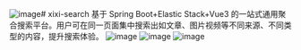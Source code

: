![image](https://github.com/Git-XIXI/xixi-search/assets/148945647/e46f547b-6282-4d31-a586-3449c6de8c2c)# xixi-search
基于 Spring Boot+Elastic Stack+Vue3 的一站式通用聚合搜索平台。用户可在同一页面集中搜索出如文章、图片视频等不同来源、不同类型的内容，提升搜索体验。
![image](https://github.com/Git-XIXI/xixi-search/assets/148945647/ae31b898-0920-451f-b0c6-b297e53ff7f3)
![image](https://github.com/Git-XIXI/xixi-search/assets/148945647/959abc6f-6fa0-4088-ad03-c9ddde768c00)
![image](https://github.com/Git-XIXI/xixi-search/assets/148945647/eff43200-e45c-4e03-8695-da661533cd5e)
